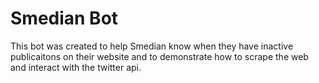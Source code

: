 # Smedian Bot

This bot was created to help Smedian know when they have inactive publicaitons on their website and to demonstrate how to scrape the web and interact with the twitter api. 

